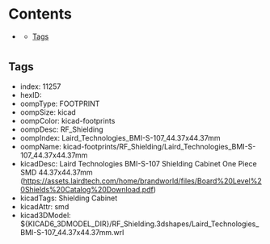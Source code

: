



Contents
========

* [](#)
	* [Tags](#tags)

# 

## Tags

- index: 11257
- hexID: 
- oompType: FOOTPRINT
- oompSize: kicad
- oompColor: kicad-footprints
- oompDesc: RF_Shielding
- oompIndex: Laird_Technologies_BMI-S-107_44.37x44.37mm
- oompName: kicad-footprints/RF_Shielding/Laird_Technologies_BMI-S-107_44.37x44.37mm
- kicadDesc: Laird Technologies BMI-S-107 Shielding Cabinet One Piece SMD 44.37x44.37mm (https://assets.lairdtech.com/home/brandworld/files/Board%20Level%20Shields%20Catalog%20Download.pdf)
- kicadTags: Shielding Cabinet
- kicadAttr: smd
- kicad3DModel: ${KICAD6_3DMODEL_DIR}/RF_Shielding.3dshapes/Laird_Technologies_BMI-S-107_44.37x44.37mm.wrl
